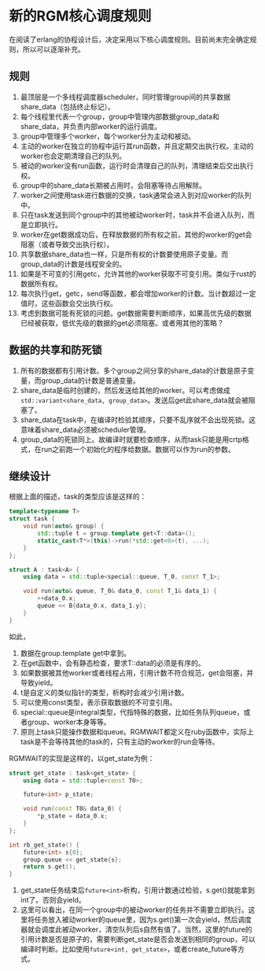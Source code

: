 # 新的RGM核心调度规则
在阅读了erlang的协程设计后，决定采用以下核心调度规则。目前尚未完全确定规则，所以可以逐渐补充。

## 规则
1. 最顶层是一个多线程调度器scheduler，同时管理group间的共享数据share_data（包括终止标记）。
2. 每个线程里代表一个group，group中管理内部数据group_data和share_data，并负责内部worker的运行调度。
3. group中管理多个worker，每个worker分为主动和被动。
4. 主动的worker在独立的协程中运行其run函数，并且定期交出执行权。主动的worker也会定期清理自己的队列。
5. 被动的worker没有run函数，运行时会清理自己的队列，清理结束后交出执行权。
6. group中的share_data长期被占用时，会阻塞等待占用解除。
7. worker之间使用task进行数据的交换，task通常会进入到对应worker的队列中。
8. 只在task发送到同个group中的其他被动worker时，task并不会进入队列，而是立即执行。
9. worker在get数据成功后，在释放数据的所有权之前，其他的worker的get会阻塞（或者导致交出执行权）。
10. 共享数据share_data也一样，只是所有权的计数要使用原子变量。而group_data的计数是线程安全的。
11. 如果是不可变的引用getc，允许其他的worker获取不可变引用。类似于rust的数据所有权。
12. 每次执行get，getc，send等函数，都会增加worker的计数。当计数超过一定值时，这些函数会交出执行权。
13. 考虑到数据可能有死锁的问题。get数据需要判断顺序，如果高优先级的数据已经被获取，低优先级的数据的get必须阻塞。或者用其他的策略？

## 数据的共享和防死锁
1. 所有的数据都有引用计数。多个group之间分享的share_data的计数是原子变量，而group_data的计数是普通变量。
2. share_data是临时创建的，然后发送给其他的worker。可以考虑做成`std::variant<share_data, group_data>`。发送后get此share_data就会被阻塞了。
3. share_data在task中，在编译时检验其顺序，只要不乱序就不会出现死锁。这意味着share_data必须被scheduler管理。
4. group_data的死锁同上。故编译时就要检查顺序，从而task只能是用crtp格式，在run之前跑一个初始化的程序给数据。数据可以作为run的参数。

## 继续设计
根据上面的描述，task的类型应该是这样的：
```c++
template<typename T>
struct task {
    void run(auto& group) {
        std::tuple t = group.template get<T::data>();
        static_cast<T*>(this)->run(*std::get<0>(t), ...);
    }
};

struct A : task<A> {
    using data = std::tuple<special::queue, T_0, const T_1>;

    void run(auto& queue, T_0& data_0, const T_1& data_1) {
        ++data_0.x;
        queue << B{data_0.x, data_1.y};
    }
}
```
如此，
1. 数据在group.template get中拿到。
2. 在get函数中，会有静态检查，要求T::data的必须是有序的。
3. 如果数据被其他worker或者线程占用，引用计数不符合规范，get会阻塞，并导致yield。
4. t是自定义的类似指针的类型，析构时会减少引用计数。
5. 可以使用const类型，表示获取数据的不可变引用。
6. special::queue是integral类型，代指特殊的数据，比如任务队列queue，或者group、worker本身等等。
7. 原则上task只能操作数据和queue。RGMWAIT都定义在ruby函数中，实际上task是不会等待其他的task的，只有主动的worker的run会等待。

RGMWAIT的实现是这样的，以get_state为例：
```c++
struct get_state : task<get_state> {
    using data = std::tuple<const T0>;

    future<int> p_state;

    void run(const T0& data_0) {
        *p_state = data_0.x;
    }
};

int rb_get_state() {
    future<int> s{0};
    group.queue << get_state{s};
    return s.get();
}
```
1. get_state任务结束后`future<int>`析构，引用计数通过检验，s.get()就能拿到int了。否则会yield。
2. 这里可以看出，在同一个group中的被动worker的任务并不需要立即执行。这里将任务放入被动worker的queue里，因为s.get()第一次会yield，然后调度器就会调度此被动worker，清空队列后s自然有值了。当然，这里的future的引用计数是否是原子的，需要判断get_state是否会发送到相同的group，可以编译时判断。比如使用`future<int, get_state>`，或者create_future等方式。